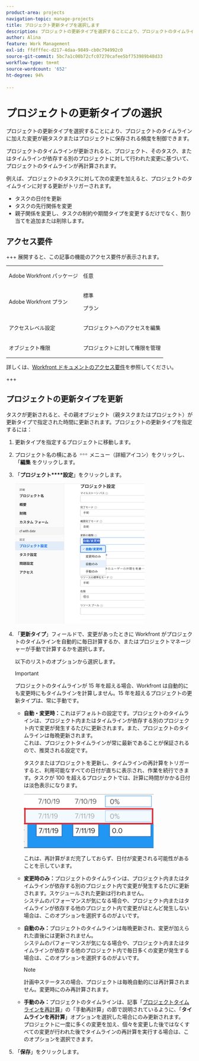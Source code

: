 ```yaml
---
product-area: projects
navigation-topic: manage-projects
title: プロジェクト更新タイプを選択します
description: プロジェクトの更新タイプを選択することにより、プロジェクトのタイムラインに加えた変更が親タスクまたはプロジェクトに保存される頻度を制御できます。
author: Alina
feature: Work Management
exl-id: ffdfffec-d217-4daa-9849-cb0c794992c0
source-git-commit: 5bc7a1c00b72cfc07270cafee5bf753989b48d33
workflow-type: tm+mt
source-wordcount: '652'
ht-degree: 94%

---
```


# プロジェクトの更新タイプの選択

プロジェクトの更新タイプを選択することにより、プロジェクトのタイムラインに加えた変更が親タスクまたはプロジェクトに保存される頻度を制御できます。

プロジェクトのタイムラインが更新されると、プロジェクト、そのタスク、またはタイムラインが依存する別のプロジェクトに対して行われた変更に基づいて、プロジェクトのタイムラインが再計算されます。

例えば、プロジェクトのタスクに対して次の変更を加えると、プロジェクトのタイムラインに対する更新がトリガーされます。

* タスクの日付を更新
* タスクの先行関係を変更
* 親子関係を変更し、タスクの制約や期間タイプを変更するだけでなく、割り当てを追加または削除します。

## アクセス要件

+++ 展開すると、この記事の機能のアクセス要件が表示されます。 

<table style="table-layout:auto"> 
 <col> 
 <col> 
 <tbody> 
  <tr> 
   <td role="rowheader">Adobe Workfront パッケージ</td> 
   <td> <p>任意</p> </td> 
  </tr> 
  <tr> 
   <td role="rowheader">Adobe Workfront プラン</td> 
   <td><p>標準</p> 
   <p>プラン</p> </td> 
  </tr> 
  <tr> 
   <td role="rowheader">アクセスレベル設定</td> 
   <td> <p>プロジェクトへのアクセスを編集</p> </td> 
  </tr> 
  <tr> 
   <td role="rowheader">オブジェクト権限</td> 
   <td> <p>プロジェクトに対して権限を管理</p> </td> 
  </tr> 
 </tbody> 
</table>

詳しくは、[Workfront ドキュメントのアクセス要件](/help/quicksilver/administration-and-setup/add-users/access-levels-and-object-permissions/access-level-requirements-in-documentation.md)を参照してください。

+++

## プロジェクトの更新タイプを更新

タスクが更新されると、その親オブジェクト（親タスクまたはプロジェクト）が更新タイプで指定された時間に更新されます。プロジェクトの更新タイプを指定するには：

1. 更新タイプを指定するプロジェクトに移動します。
1. プロジェクト名の横にある ![ その他 ](assets/more-icon.png) メニュー（詳細アイコン）をクリックし、「**編集** をクリックします。

1. 「**プロジェクト****設定**」をクリックします。

   ![](assets/update-type-field-on-project-edit-box-nwe-350x378.png)

1. 「**更新タイプ**」フィールドで、変更があったときに Workfront がプロジェクトのタイムラインを自動的に毎日計算するか、またはプロジェクトマネージャーが手動で計算するかを選択します。

   以下のリストのオプションから選択します。 

   >[!IMPORTANT]
   >
   >プロジェクトのタイムラインが 15 年を超える場合、Workfront は自動的にも変更時にもタイムラインを計算しません。15 年を超えるプロジェクトの更新タイプは、常に手動です。

   * **自動・変更時：**&#x200B;これはデフォルトの設定です。プロジェクトのタイムラインは、プロジェクト内またはタイムラインが依存する別のプロジェクト内で変更が発生するたびに更新されます。また、プロジェクトのタイムラインは毎晩更新されます。\
     これは、プロジェクトタイムラインが常に最新であることが保証されるので、推奨される設定です。

     タスクまたはプロジェクトを更新し、タイムラインの再計算をトリガーすると、利用可能なすべての日付が直ちに表示され、作業を続行できます。タスクが 100 を超えるプロジェクトでは、計算に時間がかかる日付は淡色表示になります。

     ![](assets/dates-dimmed-when-insline-editing-350x146.png)

     これは、再計算がまだ完了しておらず、日付が変更される可能性があることを示しています。

   * **変更時のみ：**&#x200B;プロジェクトのタイムラインは、プロジェクト内またはタイムラインが依存する別のプロジェクト内で変更が発生するたびに更新されます。スケジュールされた更新は行われません。\
     システムのパフォーマンスが気になる場合や、プロジェクト内またはタイムラインが依存する他のプロジェクト内で変更がほとんど発生しない場合は、このオプションを選択するのがよいです。

   * **自動のみ：**&#x200B;プロジェクトのタイムラインは毎晩更新され、変更が加えられた直後には更新されません。\
     システムのパフォーマンスが気になる場合や、プロジェクト内またはタイムラインが依存する他のプロジェクト内で毎日多くの変更が発生する場合は、このオプションを選択するのがよいです。

     >[!NOTE]
     >
     >計画中ステータスの場合、プロジェクトは毎晩自動的には再計算されません。変更時にのみ再計算されます。

   * **手動のみ：**&#x200B;プロジェクトのタイムラインは、記事「[プロジェクトタイムラインを再計算](../../../manage-work/projects/manage-projects/recalculate-project-timeline.md)」の「手動再計算」の節で説明されているように、「**タイムラインを再計算**」オプションを選択した場合にのみ更新されます。\
     プロジェクトに一度に多くの変更を加え、個々を変更した後ではなくすべての変更が行われた後でタイムラインの再計算を実行する場合は、このオプションを選択できます。

1. 「**保存**」をクリックします。
